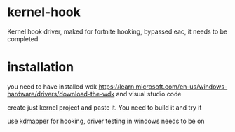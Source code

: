 # kernel-hook
Kernel hook driver, maked for fortnite hooking, bypassed eac, it needs to be completed

# installation
you need to have installed wdk https://learn.microsoft.com/en-us/windows-hardware/drivers/download-the-wdk and visual studio code

create just kernel project and paste it. You need to build it and try it

use kdmapper for hooking, driver testing in windows needs to be on

